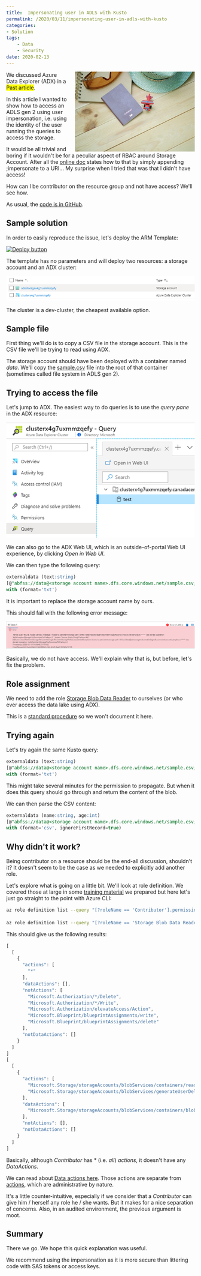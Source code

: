 ```yaml
---
title:  Impersonating user in ADLS with Kusto
permalink: /2020/03/11/impersonating-user-in-adls-with-kusto
categories:
- Solution
tags:
    - Data
    - Security
date: 2020-02-13
---
```

<img style="float:right;padding-left:20px;" title="From pexels.com" src="/assets/posts/2020/1/impersonating-user-in-adls-with-kusto/airplane-blur-close-up-desk-346793.jpg" />

We discussed Azure Data Explorer (ADX) in a <span style="background-color:yellow">Past article</span>.

In this article I wanted to show how to access an ADLS gen 2 using user impersonation, i.e. using the identity of the user running the queries to access the storage.

It would be all trivial and boring if it wouldn't be for a peculiar aspect of RBAC around Storage Account.  After all the [online doc](https://docs.microsoft.com/en-us/azure/kusto/api/connection-strings/storage#azure-data-lake-store-gen-2) states how to that by simply appending ;impersonate to a URI...  My surprise when I tried that was that I didn't have access!

How can I be contributor on the resource group and not have access?  We'll see how.

As usual, the [code is in GitHub](https://github.com/vplauzon/data-explorer/tree/master/impersonation-storage).

## Sample solution

In order to easily reproduce the issue, let's deploy the ARM Template:

[![Deploy button](http://azuredeploy.net/deploybutton.png)](https://portal.azure.com/#create/Microsoft.Template/uri/https%3A%2F%2Fraw.githubusercontent.com%2Fvplauzon%2Fdata-explorer%2Fmaster%2Fimpersonation-storage%2Fdeploy.json)

The template has no parameters and will deploy two resources:  a storage account and an ADX cluster:

![resources](/assets/posts/2020/1/impersonating-user-in-adls-with-kusto/resources.png)

The cluster is a dev-cluster, the cheapest available option.

## Sample file

First thing we'll do is to copy a CSV file in the storage account.  This is the CSV file we'll be trying to read using ADX.

The storage account should have been deployed with a container named *data*.  We'll copy the [sample.csv](https://github.com/vplauzon/data-explorer/blob/master/impersonation-storage/sample.csv) file into the root of that container (sometimes called file system in ADLS gen 2).

## Trying to access the file

Let's jump to ADX.  The easiest way to do queries is to use the *query pane* in the ADX resource:

![query pane](/assets/posts/2020/1/impersonating-user-in-adls-with-kusto/query-pane.png)

We can also go to the ADX Web UI, which is an outside-of-portal Web UI experience, by clicking *Open in Web UI*.

We can then type the following query:

```sql
externaldata (text:string)
[@"abfss://data@<storage account name>.dfs.core.windows.net/sample.csv;impersonate"]
with (format='txt')
```

It is important to replace the storage account name by ours.

This should fail with the following error message:

![error message](/assets/posts/2020/1/impersonating-user-in-adls-with-kusto/failure.png)

Basically, we do not have access.  We'll explain why that is, but before, let's fix the problem.

## Role assignment

We need to add the role [Storage Blob Data Reader](https://docs.microsoft.com/en-us/azure/role-based-access-control/built-in-roles#storage-blob-data-reader) to ourselves (or who ever access the data lake using ADX).

This is a [standard procedure](https://docs.microsoft.com/en-us/azure/role-based-access-control/role-assignments-portal) so we won't document it here.

## Trying again

Let's try again the same Kusto query:

```sql
externaldata (text:string)
[@"abfss://data@<storage account name>.dfs.core.windows.net/sample.csv;impersonate"]
with (format='txt')
```

This might take several minutes for the permission to propagate.  But when it does this query should go through and return the content of the blob.

We can then parse the CSV content:

```sql
externaldata (name:string, age:int)
[@"abfss://data@<storage account name>.dfs.core.windows.net/sample.csv;impersonate"]
with (format='csv', ignoreFirstRecord=true)
```

## Why didn't it work?

Being contributor on a resource should be the end-all discussion, shouldn't it?  It doesn't seem to be the case as we needed to explicitly add another role.

Let's explore what is going on a little bit.  We'll look at role definition.  We covered those at large in some [training material](https://github.com/vplauzon/azure-training/tree/master/rbac) we prepared but here let's just go straight to the point with Azure CLI:

```bash
az role definition list --query "[?roleName == 'Contributor'].permissions" -o jsonc

az role definition list --query "[?roleName == 'Storage Blob Data Reader'].permissions" -o jsonc
```

This should give us the following results:

```JavaScript
[
  [
    {
      "actions": [
        "*"
      ],
      "dataActions": [],
      "notActions": [
        "Microsoft.Authorization/*/Delete",
        "Microsoft.Authorization/*/Write",
        "Microsoft.Authorization/elevateAccess/Action",
        "Microsoft.Blueprint/blueprintAssignments/write",
        "Microsoft.Blueprint/blueprintAssignments/delete"
      ],
      "notDataActions": []
    }
  ]
]
[
  [
    {
      "actions": [
        "Microsoft.Storage/storageAccounts/blobServices/containers/read",
        "Microsoft.Storage/storageAccounts/blobServices/generateUserDelegationKey/action"
      ],
      "dataActions": [
        "Microsoft.Storage/storageAccounts/blobServices/containers/blobs/read"
      ],
      "notActions": [],
      "notDataActions": []
    }
  ]
]
```

Basically, although *Contributor* has * (i.e. *all*) *actions*, it doesn't have any *DataActions*.

We can read about [Data actions here](https://docs.microsoft.com/en-us/azure/role-based-access-control/role-definitions#dataactions).  Those actions are separate from [actions](https://docs.microsoft.com/en-us/azure/role-based-access-control/role-definitions#actions), which are administrative by nature.

It's a little counter-intuitive, especially if we consider that a *Contributor* can give him / herself any role he / she wants.  But it makes for a nice separation of concerns.  Also, in an audited environment, the previous argument is moot.

## Summary

There we go.  We hope this quick explanation was useful.

We recommend using the impersonation as it is more secure than littering code with SAS tokens or access keys.